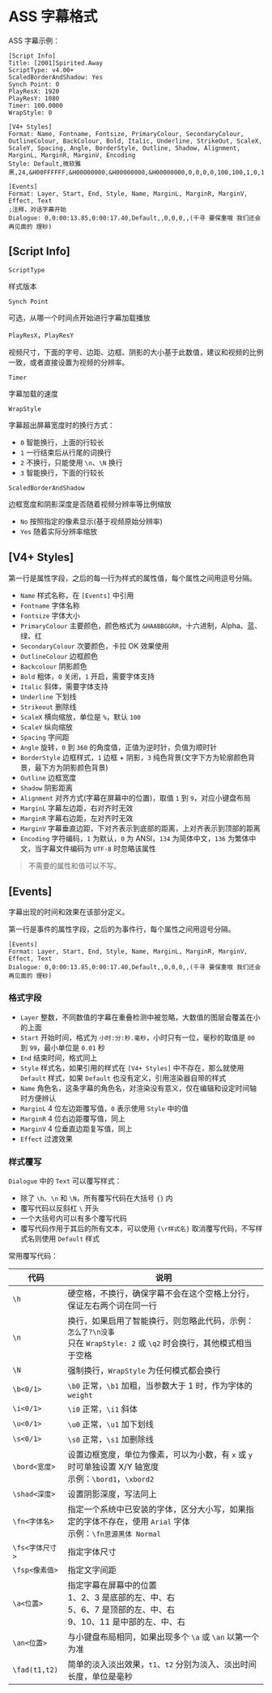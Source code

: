 # ASS 字幕格式

ASS 字幕示例：

```
[Script Info]
Title: [2001]Spirited.Away
ScriptType: v4.00+
ScaledBorderAndShadow: Yes
Synch Point: 0
PlayResX: 1920
PlayResY: 1080
Timer: 100.0000
WrapStyle: 0

[V4+ Styles]
Format: Name, Fontname, Fontsize, PrimaryColour, SecondaryColour, OutlineColour, BackColour, Bold, Italic, Underline, StrikeOut, ScaleX, ScaleY, Spacing, Angle, BorderStyle, Outline, Shadow, Alignment, MarginL, MarginR, MarginV, Encoding
Style: Default,微软雅黑,24,&H00FFFFFF,&H00000000,&H00000000,&H00000000,0,0,0,0,100,100,1,0,1,1,1,2,20,20,20,1

[Events]
Format: Layer, Start, End, Style, Name, MarginL, MarginR, MarginV, Effect, Text
;注释，对话字幕开始
Dialogue: 0,0:00:13.85,0:00:17.40,Default,,0,0,0,,(千寻 要保重哦 我们还会再见面的 理砂)
```

## [Script Info]

`ScriptType`

样式版本

`Synch Point`

可选，从哪一个时间点开始进行字幕加载播放

`PlayResX`，`PlayResY`

视频尺寸，下面的字号、边距、边框、阴影的大小基于此数值，建议和视频的比例一致，或者直接设置为视频的分辨率。

`Timer`

字幕加载的速度

`WrapStyle`

字幕超出屏幕宽度时的换行方式：

- `0` 智能换行，上面的行较长
- `1` 一行结束后从行尾的词换行
- `2` 不换行，只能使用 `\n`、`\N` 换行
- `3` 智能换行，下面的行较长

`ScaledBorderAndShadow`

边框宽度和阴影深度是否随着视频分辨率等比例缩放

- `No` 按照指定的像素显示(基于视频原始分辨率)
- `Yes` 随着实际分辨率缩放

## [V4+ Styles]

第一行是属性字段，之后的每一行为样式的属性值，每个属性之间用逗号分隔。

- `Name` 样式名称，在 `[Events]` 中引用
- `Fontname` 字体名称
- `Fontsize` 字体大小
- `PrimaryColour` 主要颜色，颜色格式为 `&HAABBGGRR`，十六进制，Alpha、蓝、绿、红
- `SecondaryColour` 次要颜色，卡拉 OK 效果使用
- `OutlineColour` 边框颜色
- `Backcolour` 阴影颜色
- `Bold` 粗体，`0` 关闭，`1` 开启，需要字体支持
- `Italic` 斜体，需要字体支持
- `Underline` 下划线
- `Strikeout` 删除线
- `ScaleX` 横向缩放，单位是 `%`，默认 `100`
- `ScaleY` 纵向缩放
- `Spacing` 字间距
- `Angle` 旋转，`0` 到 `360` 的角度值，正值为逆时针，负值为顺时针
- `BorderStyle` 边框样式，`1` 边框 + 阴影，`3` 纯色背景(文字下方为轮廓颜色背景，最下方为阴影颜色背景)
- `Outline` 边框宽度
- `Shadow` 阴影距离
- `Alignment` 对齐方式(字幕在屏幕中的位置)，取值 `1` 到 `9`，对应小键盘布局
- `MarginL` 字幕左边距，右对齐时无效
- `MarginR` 字幕右边距，左对齐时无效
- `MarginV` 字幕垂直边距，下对齐表示到底部的距离，上对齐表示到顶部的距离
- `Encoding` 字符编码，`1` 为默认，`0` 为 ANSI，`134` 为简体中文，`136` 为繁体中文，当字幕文件编码为 `UTF-8` 时忽略该属性

> 不需要的属性和值可以不写。

## [Events]

字幕出现的时间和效果在该部分定义。

第一行是事件的属性字段，之后的为事件行，每个属性之间用逗号分隔。

```
[Events]
Format: Layer, Start, End, Style, Name, MarginL, MarginR, MarginV, Effect, Text
Dialogue: 0,0:00:13.85,0:00:17.40,Default,,0,0,0,,(千寻 要保重哦 我们还会再见面的 理砂)
```

### 格式字段

- `Layer` 整数，不同数值的字幕在重叠检测中被忽略，大数值的图层会覆盖在小的上面
- `Start` 开始时间，格式为 `小时:分:秒.毫秒`，小时只有一位，毫秒的取值是 `00` 到 `99`，最小单位是 `0.01` 秒
- `End` 结束时间，格式同上
- `Style` 样式名，如果引用的样式在 `[V4+ Styles]` 中不存在，那么就使用 `Default` 样式，如果 `Default` 也没有定义，引用渲染器自带的样式
- `Name` 角色名，这条字幕的角色名，对渲染没有意义，仅在编辑和设定时间轴时方便辨认
- `MarginL` 4 位左边距覆写值，`0` 表示使用 `Style` 中的值
- `MarginR` 4 位右边距覆写值，同上
- `MarginV` 4 位垂直边距复写值，同上
- `Effect` 过渡效果

### 样式覆写

`Dialogue` 中的 `Text` 可以覆写样式：

- 除了 `\h`、`\n` 和 `\N`，所有覆写代码在大括号 `{}` 内
- 覆写代码以反斜杠 `\` 开头
- 一个大括号内可以有多个覆写代码
- 覆写代码作用于其后的所有文本，可以使用 `{\r样式名}` 取消覆写代码，不写样式名则使用 `Default` 样式

常用覆写代码：

| 代码            | 说明                                                                            |
|---------------|-------------------------------------------------------------------------------|
| `\h`          | 硬空格，不换行，确保字幕不会在这个空格上分行，保证左右两个词在同一行                                            |
| `\n`          | 换行，如果启用了智能换行，则忽略此代码，示例：`怎么了?\n没事`<br>只在 `WrapStyle: 2` 或 `\q2` 时会换行，其他模式相当于空格 |
| `\N`          | 强制换行，`WrapStyle` 为任何模式都会换行                                                    |
| `\b<0/1>`     | `\b0` 正常，`\b1` 加粗，当参数大于 1 时，作为字体的 `weight`                                    |
| `\i<0/1>`     | `\i0` 正常，`\i1` 斜体                                                             |
| `\u<0/1>`     | `\u0` 正常，`\u1` 加下划线                                                           |
| `\s<0/1>`     | `\s0` 正常，`\s1` 加删除线                                                           |
| `\bord<宽度>`   | 设置边框宽度，单位为像素，可以为小数，有 `x` 或 `y` 时可单独设置 X/Y 轴宽度<br>示例：`\bord1`，`\xbord2`        |
| `\shad<深度>`   | 设置阴影深度，写法同上                                                                   |
| `\fn<字体名>`    | 指定一个系统中已安装的字体，区分大小写，如果指定的字体不存在，使用 `Arial` 字体<br>示例：`\fn思源黑体 Normal`           |
| `\fs<字体尺寸>`   | 指定字体尺寸                                                                        |
| `\fsp<像素值>`   | 指定文字间距                                                                        |
| `\a<位置>`      | 指定字幕在屏幕中的位置<br>1、2、3 是底部的左、中、右<br>5、6、7 是顶部的左、中、右<br>9、10、11 是中部的左、中、右        |
| `\an<位置>`     | 与小键盘布局相同，如果出现多个 `\a` 或 `\an` 以第一个为准                                           |
| `\fad(t1,t2)` | 简单的淡入淡出效果，`t1`、`t2` 分别为淡入、淡出时间长度，单位是毫秒                                        |